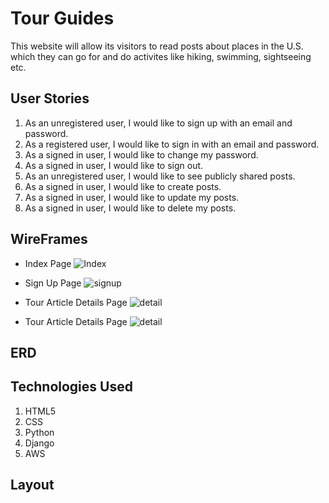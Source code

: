 # Tour Guides

This website will allow its visitors to read posts about places in the U.S. which they can go for and do activites like hiking, swimming, sightseeing etc. 

## User Stories

1. As an unregistered user, I would like to sign up with an email and password.
2. As a registered user, I would like to sign in with an email and password.
3. As a signed in user, I would like to change my password.
4. As a signed in user, I would like to sign out.
5. As an unregistered user, I would like to see publicly shared posts.
6. As a signed in user, I would like to create posts.
7. As a signed in user, I would like to update my posts.
8. As a signed in user, I would like to delete my posts.

## WireFrames

- Index Page
![Index](image2.png)

- Sign Up Page
![signup](image4.png)

- Tour Article Details Page
![detail](image3.png)

- Tour Article Details Page
![detail](image1.png)

## ERD

## Technologies Used

1. HTML5
2. CSS
3. Python
4. Django
5. AWS


## Layout

